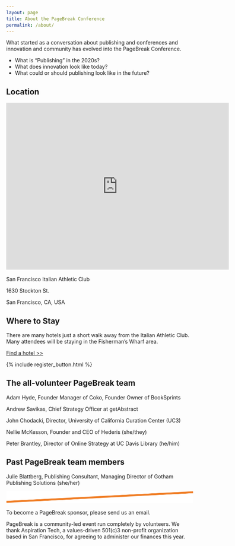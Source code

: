 ```yaml
---
layout: page
title: About the PageBreak Conference
permalink: /about/
---
```


What started as a conversation about publishing and conferences and innovation and community has evolved into the PageBreak Conference.

<ul class="highlight">
<li>What is “Publishing” in the 2020s?</li>
<li>What does innovation look like today?</li>
<li>What could or should publishing look like in the future?</li>
</ul>

<h2 class="subhead">Location</h2>

<iframe src="https://www.google.com/maps/embed?pb=!1m14!1m8!1m3!1d12610.147390703356!2d-122.409108!3d37.8008926!3m2!1i1024!2i768!4f13.1!3m3!1m2!1s0x808580f10ff9d37f%3A0x7d074aadd9a9d742!2sSF%20Italian%20Athletic%20Club!5e0!3m2!1sen!2sus!4v1683051673306!5m2!1sen!2sus" width="600" height="450" style="border:0;" allowfullscreen="" loading="lazy" referrerpolicy="no-referrer-when-downgrade"></iframe>

San Francisco Italian Athletic Club

1630 Stockton St.

San Francisco, CA, USA

<h2 class="subhead">Where to Stay</h2>

There are many hotels just a short walk away from the Italian Athletic Club. Many attendees will be staying in the Fisherman’s Wharf area.

[Find a hotel >>](https://www.google.com/maps/search/hotel/@37.8008925,-122.4178788,15z/data=!4m8!2m7!3m6!1shotel!2sSF+Italian+Athletic+Club,+1630+Stockton+St,+San+Francisco,+CA+94133!3s0x808580f10ff9d37f:0x7d074aadd9a9d742!4m2!1d-122.4091523!2d37.8008448?authuser=1)

<p class="button">{% include register_button.html %}</p>

<h2 class="subhead">The all-volunteer PageBreak team</h2>

Adam Hyde, Founder Manager of Coko, Founder Owner of BookSprints

Andrew Savikas, Chief Strategy Officer at getAbstract

John Chodacki, Director, University of California Curation Center (UC3)

Nellie McKesson, Founder and CEO of Hederis (she/they)

Peter Brantley, Director of Online Strategy at UC Davis Library (he/him)

<h2 class="subhead">Past PageBreak team members</h2>

Julie Blattberg, Publishing Consultant, Managing Director of Gotham Publishing Solutions (she/her)

<div class="spacer">
	<img src="/assets/orange-line.png"/>
</div>

To become a PageBreak sponsor, please send us an email.

PageBreak is a community-led event run completely by volunteers. We thank Aspiration Tech, a values-driven 501(c)3 non-profit organization based in San Francisco, for agreeing to administer our finances this year.